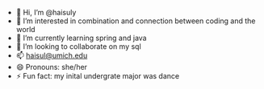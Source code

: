 - 👋 Hi, I’m @haisuly
- 👀 I’m interested in combination and connection between coding and the world
- 🌱 I’m currently learning spring and java
- 💞️ I’m looking to collaborate on my sql
- 📫 haisul@umich.edu
- 😄 Pronouns: she/her
- ⚡ Fun fact: my inital undergrate major was dance

<!---
haisuly/haisuly is a ✨ special ✨ repository because its `README.md` (this file) appears on your GitHub profile.
You can click the Preview link to take a look at your changes.
--->

